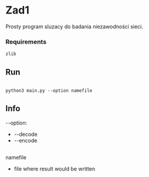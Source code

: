 # Zad1

Prosty program sluzacy do badania niezawodności sieci.

### Requirements

```
zlib
```

## Run

```

python3 main.py --option namefile

```


## Info
--option:
* --decode
* --encode
##
namefile
* file where result would be written

